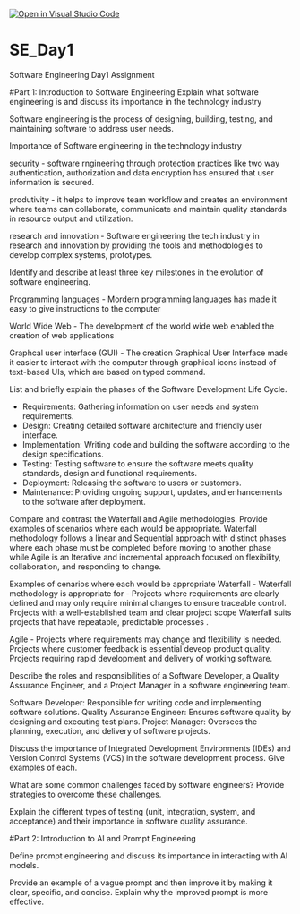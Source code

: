 [![Open in Visual Studio Code](https://classroom.github.com/assets/open-in-vscode-2e0aaae1b6195c2367325f4f02e2d04e9abb55f0b24a779b69b11b9e10269abc.svg)](https://classroom.github.com/online_ide?assignment_repo_id=18445140&assignment_repo_type=AssignmentRepo)
# SE_Day1
Software Engineering Day1 Assignment

#Part 1: Introduction to Software Engineering
Explain what software engineering is and discuss its importance in the technology industry

Software engineering is the process of designing, building, testing, and maintaining software to address user needs.

Importance of Software engineering in the technology industry

security - software rngineering through  protection practices like two way authentication, authorization and data encryption has ensured that user information is secured.

produtivity -  it helps to improve team workflow and creates an environment where teams can collaborate, communicate and  maintain quality standards in resource output and utilization.

research and innovation - Software engineering the tech industry in research and innovation by providing the tools and methodologies to develop complex systems, prototypes.

Identify and describe at least three key milestones in the evolution of software engineering.

Programming languages - Mordern programming languages has made it easy to give instructions to the computer

World Wide Web - The development of the world wide web enabled the creation of web applications

Graphcal user interface (GUI) - The creation Graphical User Interface made it easier to interact with the computer through graphical icons instead of text-based UIs, which are based on typed command.


List and briefly explain the phases of the Software Development Life Cycle.

 - Requirements: Gathering information on user needs and system requirements.
  - Design: Creating detailed software architecture and friendly user interface.
  - Implementation: Writing code and building the software according to the design specifications.
  - Testing: Testing software to ensure the software meets quality standards, design and functional requirements.
  - Deployment: Releasing the software to users or customers.
  - Maintenance: Providing ongoing support, updates, and enhancements to the software after deployment.



Compare and contrast the Waterfall and Agile methodologies. Provide examples of scenarios where each would be appropriate.
 Waterfall methodology follows a linear and Sequential approach with distinct phases where each phase must be completed before moving to another phase while 
  Agile is an Iterative and incremental approach focused on flexibility, collaboration, and responding to change.

Examples of cenarios where each would be appropriate
Waterfall -
Waterfall methodology is appropriate for -
Projects where requirements  are clearly defined and may only require minimal changes to ensure traceable control. 
Projects with a well-established team and clear project scope
Waterfall suits projects that have repeatable, predictable processes .

Agile - 
Projects where requirements may change and flexibility is needed.
Projects where customer feedback is essential deveop product quality.
Projects requiring rapid development and delivery of working software. 

Describe the roles and responsibilities of a Software Developer, a Quality Assurance Engineer, and a Project Manager in a software engineering team.

Software Developer: Responsible for writing code and implementing software solutions.
Quality Assurance Engineer: Ensures software quality by designing and executing test plans.
Project Manager: Oversees the planning, execution, and delivery of software projects.

Discuss the importance of Integrated Development Environments (IDEs) and Version Control Systems (VCS) in the software development process. Give examples of each.


What are some common challenges faced by software engineers? Provide strategies to overcome these challenges.


Explain the different types of testing (unit, integration, system, and acceptance) and their importance in software quality assurance.


#Part 2: Introduction to AI and Prompt Engineering


Define prompt engineering and discuss its importance in interacting with AI models.


Provide an example of a vague prompt and then improve it by making it clear, specific, and concise. Explain why the improved prompt is more effective.
